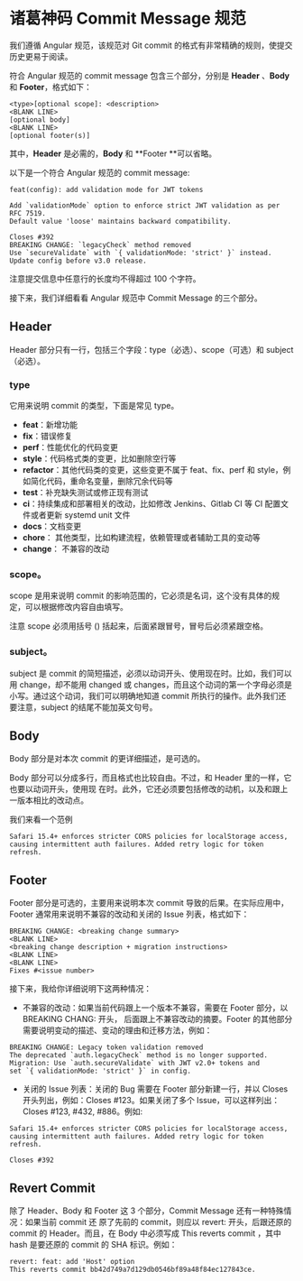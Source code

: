 # 诸葛神码 Commit Message 规范

我们遵循 Angular 规范，该规范对 Git commit 的格式有非常精确的规则，使提交历史更易于阅读。

符合 Angular 规范的 commit message 包含三个部分，分别是 **Header** 、**Body** 和 **Footer**，格式如下：

```
<type>[optional scope]: <description>
<BLANK LINE>
[optional body]
<BLANK LINE>
[optional footer(s)]
```

其中，**Header** 是必需的，**Body** 和 **Footer **可以省略。

以下是一个符合 Angular 规范的 commit message:

```
feat(config): add validation mode for JWT tokens

Add `validationMode` option to enforce strict JWT validation as per RFC 7519.
Default value 'loose' maintains backward compatibility.

Closes #392
BREAKING CHANGE: `legacyCheck` method removed
Use `secureValidate` with `{ validationMode: 'strict' }` instead.
Update config before v3.0 release.
```

注意提交信息中任意行的长度均不得超过 100 个字符。

接下来，我们详细看看 Angular 规范中 Commit Message 的三个部分。

## Header

Header 部分只有⼀⾏，包括三个字段：type（必选）、scope（可选）和 subject（必选）。

### type

它⽤来说明 commit 的类型，下面是常⻅ type。

- **feat**：新增功能
- **fix**：错误修复
- **perf**：性能优化的代码变更
- **style**：代码格式类的变更，比如删除空行等
- **refactor**：其他代码类的变更，这些变更不属于 feat、fix、perf 和 style，例如简化代码，重命名变量，删除冗余代码等
- **test**：补充缺失测试或修正现有测试
- **ci**：持续集成和部署相关的改动，比如修改 Jenkins、Gitlab CI 等 CI 配置文件或者更新 systemd unit 文件
- **docs**：文档变更
- **chore**： 其他类型，比如构建流程，依赖管理或者辅助工具的变动等
- **change**： 不兼容的改动

### scope。

scope 是⽤来说明 commit 的影响范围的，它必须是名词，这个没有具体的规定，可以根据修改内容自由填写。

注意 scope 必须⽤括号 () 括起来，后面紧跟冒号，冒号后必须紧跟空格。

### subject。

subject 是 commit 的简短描述，必须以动词开头、使⽤现在时。⽐如，我们可以⽤ change，却不能⽤
changed 或 changes，⽽且这个动词的第⼀个字⺟必须是⼩写。通过这个动词，我们可以明确地知道
commit 所执⾏的操作。此外我们还要注意，subject 的结尾不能加英⽂句号。

## Body

Body 部分是对本次 commit 的更详细描述，是可选的。

Body 部分可以分成多⾏，⽽且格式也⽐较⾃由。不过，和 Header ⾥的⼀样，它也要以动词开头，使⽤现
在时。此外，它还必须要包括修改的动机，以及和跟上⼀版本相⽐的改动点。

我们来看一个范例

```
Safari 15.4+ enforces stricter CORS policies for localStorage access,
causing intermittent auth failures. Added retry logic for token refresh.
```

## Footer

Footer 部分是可选的，主要⽤来说明本次 commit 导致的后果。在实际应⽤中，Footer 通常⽤来说明不兼容的改动和关闭的 Issue 列表，格式如下：

```
BREAKING CHANGE: <breaking change summary>
<BLANK LINE>
<breaking change description + migration instructions>
<BLANK LINE>
<BLANK LINE>
Fixes #<issue number>
```

接下来，我给你详细说明下这两种情况：

- 不兼容的改动：如果当前代码跟上⼀个版本不兼容，需要在 Footer 部分，以 BREAKING CHANG: 开头，
  后⾯跟上不兼容改动的摘要。Footer 的其他部分需要说明变动的描述、变动的理由和迁移⽅法，例如：

```
BREAKING CHANGE: Legacy token validation removed
The deprecated `auth.legacyCheck` method is no longer supported.
Migration: Use `auth.secureValidate` with JWT v2.0+ tokens and
set `{ validationMode: 'strict' }` in config.
```

- 关闭的 Issue 列表：关闭的 Bug 需要在 Footer 部分新建⼀⾏，并以 Closes 开头列出，例如：Closes
  #123。如果关闭了多个 Issue，可以这样列出：Closes #123, #432, #886。例如:

```
Safari 15.4+ enforces stricter CORS policies for localStorage access,
causing intermittent auth failures. Added retry logic for token refresh.

Closes #392
```

## Revert Commit

除了 Header、Body 和 Footer 这 3 个部分，Commit Message 还有⼀种特殊情况：如果当前 commit 还
原了先前的 commit，则应以 revert: 开头，后跟还原的 commit 的 Header。⽽且，在 Body 中必须写成
This reverts commit <hash> ，其中 hash 是要还原的 commit 的 SHA 标识。例如：

```
revert: feat: add 'Host' option
This reverts commit bb42d749a7d129db0546bf89a48f84ec127843ce.
```
